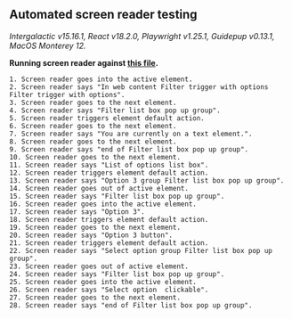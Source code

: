 ## Automated screen reader testing

_Intergalactic v15.16.1, React v18.2.0, Playwright v1.25.1,
Guidepup v0.13.1, MacOS Monterey 12._

**Running screen reader against [this file](https://github.com/semrush/intergalactic/blob/master/website/docs/components/filter-trigger/examples/select.tsx).**

```
1. Screen reader goes into the active element.
2. Screen reader says "In web content Filter trigger with options Filter trigger with options".
3. Screen reader goes to the next element.
4. Screen reader says "Filter list box pop up group".
5. Screen reader triggers element default action.
6. Screen reader goes to the next element.
7. Screen reader says "You are currently on a text element.".
8. Screen reader goes to the next element.
9. Screen reader says "end of Filter list box pop up group".
10. Screen reader goes to the next element.
11. Screen reader says "List of options list box".
12. Screen reader triggers element default action.
13. Screen reader says "Option 3 group Filter list box pop up group".
14. Screen reader goes out of active element.
15. Screen reader says "Filter list box pop up group".
16. Screen reader goes into the active element.
17. Screen reader says "Option 3".
18. Screen reader triggers element default action.
19. Screen reader goes to the next element.
20. Screen reader says "Option 3 button".
21. Screen reader triggers element default action.
22. Screen reader says "Select option group Filter list box pop up group".
23. Screen reader goes out of active element.
24. Screen reader says "Filter list box pop up group".
25. Screen reader goes into the active element.
26. Screen reader says "Select option  clickable".
27. Screen reader goes to the next element.
28. Screen reader says "end of Filter list box pop up group".
```
